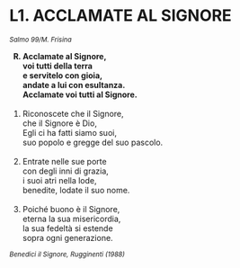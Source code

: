 # L1. ACCLAMATE AL SIGNORE

<sub><i>Salmo 99/M. Frisina</i></sub>
<ol>
  <b><li type="A" value="18">Acclamate al Signore,<br>
    voi tutti della terra<br>
    e servitelo con gioia,<br>
    andate a lui con esultanza.<br>
    Acclamate voi tutti al Signore.</li></b><br>
  <li value="1">Riconoscete che il Signore,<br>
    che il Signore è Dio,<br>
    Egli ci ha fatti siamo suoi,<br>
    suo popolo e gregge del suo pascolo.</li><br>
  <li>Entrate nelle sue porte<br>
    con degli inni di grazia,<br>
    i suoi atri nella lode,<br>
    benedite, lodate il suo nome.</li><br>
  <li>Poiché buono è il Signore,<br>
    eterna la sua misericordia,<br>
    la sua fedeltà si estende<br>
    sopra ogni generazione.</li>
</ol>
<sub><i>Benedici il Signore, Rugginenti (1988)</i></sub>
